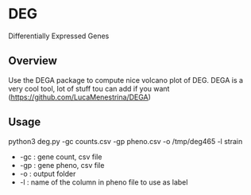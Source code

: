 # DEG
Differentially Expressed Genes

## Overview
Use the DEGA package to compute nice volcano plot of DEG. DEGA is a very cool tool, lot of stuff tou can add if you want (https://github.com/LucaMenestrina/DEGA)

## Usage
python3 deg.py -gc counts.csv -gp pheno.csv -o /tmp/deg465 -l strain
  
  * -gc : gene count, csv file
  * -gp : gene pheno, csv file
  * -o : output folder
  * -l : name of the column in pheno file to use as label
